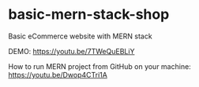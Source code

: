 # basic-mern-stack-shop
Basic eCommerce website with MERN stack

DEMO: 
https://youtu.be/7TWeQuEBLiY

How to run MERN project from GitHub on your machine:
https://youtu.be/Dwop4CTri1A
